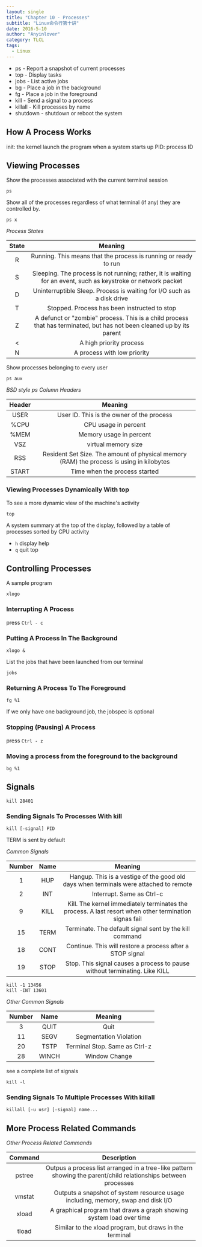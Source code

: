 ```yaml
---
layout: single
title: "Chapter 10 - Processes"
subtitle: "Linux命令行第十讲"
date: 2016-5-10
author: "Anyinlover"
category: TLCL
tags:
  - Linux
---
```


* ps - Report a snapshot of current processes
* top - Display tasks
* jobs - List active jobs
* bg - Place a job in the background
* fg - Place a job in the foreground
* kill - Send a signal to a process
* killall - Kill processes by name
* shutdown - shutdown or reboot the system

## How A Process Works

init: the kernel launch the program when a system starts up
PID: process ID

## Viewing Processes

Show the processes associated with the current terminal session

	ps

Show all of the processes regardless of what terminal (if any) they are controlled by.

	ps x

*Process States*

|State|Meaning|
|:---:|:----:|
|R|Running. This means that the process is running or ready to run|
|S|Sleeping. The process is not running; rather, it is waiting for an event, such as keystroke or network packet|
|D|Uninterruptible Sleep. Process is waiting for I/O such as a disk drive|
|T|Stopped. Process has been instructed to stop|
|Z|A defunct or "zombie" process. This is a child process that has terminated, but has not been cleaned up by its parent|
|<|A high priority process|
|N|A process with low priority|

Show processes belonging to every user

	ps aux

*BSD style ps Column Headers*

|Header|Meaning|
|:---:|:---:|
|USER|User ID. This is the owner of the process|
|%CPU|CPU usage in percent|
|%MEM|Memory usage in percent|
|VSZ|virtual memory size|
|RSS|Resident Set Size. The amount of physical memory (RAM) the process is using in kilobytes|
|START|Time when the process started|

### Viewing Processes Dynamically With top

To see a more dynamic view of the machine's activity

	top

A system summary at the top of the display, followed by a table of processes sorted by CPU activity

* `h` display help
* `q` quit top

## Controlling Processes

A sample program

	xlogo

### Interrupting A Process

press `Ctrl - c`

### Putting A Process In The Background

	xlogo &

List the jobs that have been launched from our terminal

	jobs
### Returning A Process To The Foreground

	fg %1

If we only have one background job, the jobspec is optional

### Stopping (Pausing) A Process

press `Ctrl - z`

### Moving a process from the foreground to the background

	bg %1

## Signals

	kill 28401

### Sending Signals To Processes With kill

	kill [-signal] PID

TERM is sent by default

*Common Signals*

|Number|Name|Meaning|
|:----:|:----:|:----:|
|1|HUP|Hangup. This is a vestige of the good old days when terminals were attached to remote|
|2|INT|Interrupt. Same as Ctrl-c|
|9|KILL|Kill. The kernel immediately terminates the process. A last resort when other termination signas fail|
|15|TERM|Terminate. The default signal sent by the kill command|
|18|CONT|Continue. This will restore a process after a STOP signal|
|19|STOP|Stop. This signal causes a process to pause without terminating. Like KILL|

	kill -1 13456
	kill -INT 13601

*Other Common Signals*

|Number|Name|Meaning|
|:----:|:----:|:----:|
|3|QUIT|Quit|
|11|SEGV|Segmentation Violation|
|20|TSTP|Terminal Stop. Same as Ctrl-z|
|28|WINCH|Window Change|

see a complete list of signals

	kill -l

### Sending Signals To Multiple Processes With killall

	killall [-u usr] [-signal] name...

## More Process Related Commands

*Other Process Related Commands*

|Command|Description|
|:---:|:---:|
|pstree|Outpus a process list arranged in a tree-like pattern showing the parent/child relationships between processes|
|vmstat|Outputs a snapshot of system resource usage including, memory, swap and disk I/O|
|xload|A graphical program that draws a graph showing system load over time|
|tload|Similar to the xload program, but draws in the terminal|
